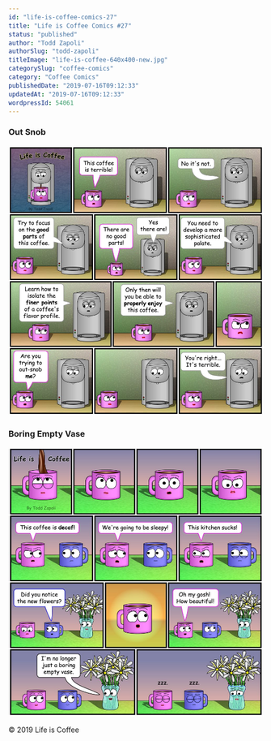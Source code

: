 ```yaml
---
id: "life-is-coffee-comics-27"
title: "Life is Coffee Comics #27"
status: "published"
author: "Todd Zapoli"
authorSlug: "todd-zapoli"
titleImage: "life-is-coffee-640x400-new.jpg"
categorySlug: "coffee-comics"
category: "Coffee Comics"
publishedDate: "2019-07-16T09:12:33"
updatedAt: "2019-07-16T09:12:33"
wordpressId: 54061
---
```


### Out Snob

![Out Snob Coffee Comic](Out-Snob-Comic.jpg)

### Boring Empty Vase

![Boring Empty Vase](Boring-Empty-Vase.jpg)

© 2019 Life is Coffee

